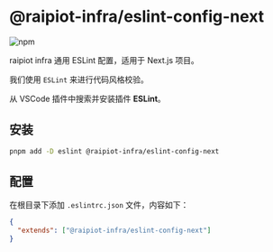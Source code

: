 # @raipiot-infra/eslint-config-next

![npm](https://img.shields.io/npm/v/@raipiot-infra/eslint-config-next?logo=eslint&label=eslint-config-next&registry_uri=http%3A%2F%2Fnpm-registry.raipiot.com%3A4873)

raipiot infra 通用 ESLint 配置，适用于 Next.js 项目。

我们使用 `ESLint` 来进行代码风格校验。

从 VSCode 插件中搜索并安装插件 **ESLint**。

## 安装

```bash
pnpm add -D eslint @raipiot-infra/eslint-config-next
```

## 配置

在根目录下添加 `.eslintrc.json` 文件，内容如下：

```json
{
  "extends": ["@raipiot-infra/eslint-config-next"]
}
```
